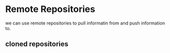 # Remote Repositories
we can use remote repositories to pull informatin from and push information to.
## cloned repositories
